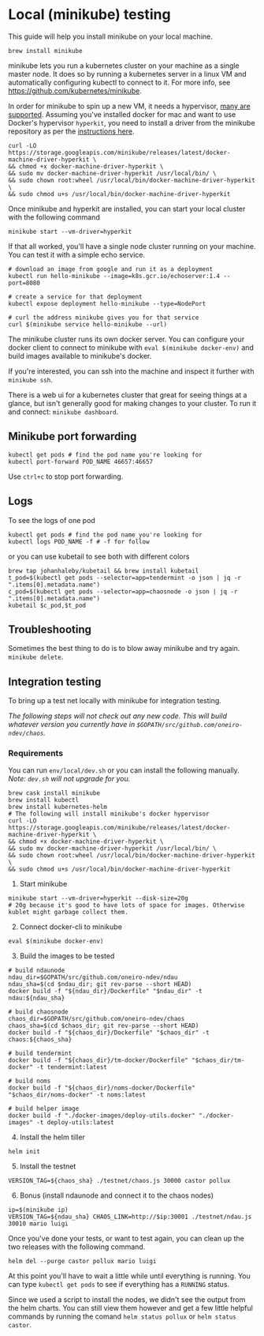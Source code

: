# Local (minikube) testing

This guide will help you install minikube on your local machine.

`brew install minikube`

minikube lets you run a kubernetes cluster on your machine as a single master node. It does so by running a kubernetes server in a linux VM and automatically configuring kubectl to connect to it. For more info, see https://github.com/kubernetes/minikube.

In order for minikube to spin up a new VM, it needs a hypervisor, [many are supported](https://github.com/kubernetes/minikube). Assuming you've installed docker for mac and want to use Docker's hypervisor `hyperkit`, you need to install a driver from the minikube repository as per the [instructions here](https://github.com/kubernetes/minikube/blob/master/docs/drivers.md#hyperkit-driver).

```
curl -LO https://storage.googleapis.com/minikube/releases/latest/docker-machine-driver-hyperkit \
&& chmod +x docker-machine-driver-hyperkit \
&& sudo mv docker-machine-driver-hyperkit /usr/local/bin/ \
&& sudo chown root:wheel /usr/local/bin/docker-machine-driver-hyperkit \
&& sudo chmod u+s /usr/local/bin/docker-machine-driver-hyperkit
```

Once minikube and hyperkit are installed, you can start your local cluster with the following command

```
minikube start --vm-driver=hyperkit
```

If that all worked, you'll have a single node cluster running on your machine. You can test it with a simple echo service.

```
# download an image from google and run it as a deployment
kubectl run hello-minikube --image=k8s.gcr.io/echoserver:1.4 --port=8080

# create a service for that deployment
kubectl expose deployment hello-minikube --type=NodePort

# curl the address minikube gives you for that service
curl $(minikube service hello-minikube --url)
```

The minikube cluster runs its own docker server. You can configure your docker client to connect to minikube with `eval $(minikube docker-env)` and build images available to minikube's docker.

If you're interested, you can ssh into the machine and inspect it further with `minikube ssh`.

There is a web ui for a kubernetes cluster that great for seeing things at a glance, but isn't generally good for making changes to your cluster. To run it and connect: `minikube dashboard`.

## Minikube port forwarding

```shell
kubectl get pods # find the pod name you're looking for
kubectl port-forward POD_NAME 46657:46657
```

Use `ctrl+c` to stop port forwarding.

## Logs

To see the logs of one pod

```shell
kubectl get pods # find the pod name you're looking for
kubectl logs POD_NAME -f # -f for follow
```

or you can use kubetail to see both with different colors

```shell
brew tap johanhaleby/kubetail && brew install kubetail
t_pod=$(kubectl get pods --selector=app=tendermint -o json | jq -r ".items[0].metadata.name")
c_pod=$(kubectl get pods --selector=app=chaosnode -o json | jq -r ".items[0].metadata.name")
kubetail $c_pod,$t_pod
```

## Troubleshooting

Sometimes the best thing to do is to blow away minikube and try again. `minikube delete`.

## Integration testing

To bring up a test net locally with minikube for integration testing.

*The following steps will not check out any new code. This will build whatever version you currently have in `$GOPATH/src/github.com/oneiro-ndev/chaos`.*

### Requirements
You can run `env/local/dev.sh` or you can install the following manually. *Note: `dev.sh` will not upgrade for you.*

```
brew cask install minikube
brew install kubectl
brew install kubernetes-helm
# The following will install minikube's docker hypervisor
curl -LO https://storage.googleapis.com/minikube/releases/latest/docker-machine-driver-hyperkit \
&& chmod +x docker-machine-driver-hyperkit \
&& sudo mv docker-machine-driver-hyperkit /usr/local/bin/ \
&& sudo chown root:wheel /usr/local/bin/docker-machine-driver-hyperkit \
&& sudo chmod u+s /usr/local/bin/docker-machine-driver-hyperkit
```

1. Start minikube
```
minikube start --vm-driver=hyperkit --disk-size=20g
# 20g because it's good to have lots of space for images. Otherwise kublet might garbage collect them.
```
2. Connect docker-cli to minikube
```
eval $(minikube docker-env)
```
3. Build the images to be tested
```
# build ndaunode
ndau_dir=$GOPATH/src/github.com/oneiro-ndev/ndau
ndau_sha=$(cd $ndau_dir; git rev-parse --short HEAD)
docker build -f "${ndau_dir}/Dockerfile" "$ndau_dir" -t ndau:${ndau_sha}

# build chaosnode
chaos_dir=$GOPATH/src/github.com/oneiro-ndev/chaos
chaos_sha=$(cd $chaos_dir; git rev-parse --short HEAD)
docker build -f "${chaos_dir}/Dockerfile" "$chaos_dir" -t chaos:${chaos_sha}

# build tendermint
docker build -f "${chaos_dir}/tm-docker/Dockerfile" "$chaos_dir/tm-docker" -t tendermint:latest

# build noms
docker build -f "${chaos_dir}/noms-docker/Dockerfile" "$chaos_dir/noms-docker" -t noms:latest

# build helper image
docker build -f "./docker-images/deploy-utils.docker" "./docker-images" -t deploy-utils:latest
```
4. Install the helm tiller
```
helm init
```
5. Install the testnet
```
VERSION_TAG=${chaos_sha} ./testnet/chaos.js 30000 castor pollux
```
6. Bonus (install ndaunode and connect it to the chaos nodes)
```
ip=$(minikube ip)
VERSION_TAG=${ndau_sha} CHAOS_LINK=http://$ip:30001 ./testnet/ndau.js 30010 mario luigi
```

Once you've done your tests, or want to test again, you can clean up the two releases with the following command.
```
helm del --purge castor pollux mario luigi
```

At this point you'll have to wait a little while until everything is running. You can type `kubectl get pods` to see if everything has a `RUNNING` status.

Since we used a script to install the nodes, we didn't see the output from the helm charts. You can still view them however and get a few little helpful commands by running the comand `helm status pollux` or `helm status castor`.

